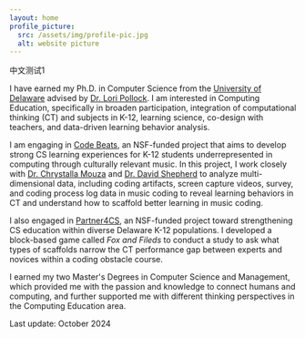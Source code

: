 ```yaml
---
layout: home
profile_picture:
  src: /assets/img/profile-pic.jpg
  alt: website picture
---
```


<p>
  中文测试1
</p>

<p>
  I have earned my Ph.D. in Computer Science from the <a href="https://www.cis.udel.edu/"> University of Delaware</a> advised by <a href="https://www.eecis.udel.edu/~pollock/"> Dr. Lori Pollock</a>. I am interested in Computing Education, specifically in broaden participation, integration of computational thinking (CT) and subjects in K-12, learning science, co-design with teachers, and data-driven learning behavior analysis.
</p>

<p>
  I am engaging in <a href="https://codebeats.weebly.com/">Code Beats</a>, an NSF-funded project that aims to develop strong CS learning experiences for K-12 students underrepresented in computing through culturally relevant music. In this project, I work closely with <a href="https://education.illinois.edu/about/leadership/dean-chrystalla-mouza"> Dr. Chrystalla Mouza</a> and <a href="https://www.lsu.edu/eng/cse/people/faculty/shepherd.php"> Dr. David Shepherd</a> to analyze multi-dimensional data, including coding artifacts, screen capture videos, survey, and coding process log data in music coding to reveal learning behaviors in CT and understand how to scaffold better learning in music coding.
</p>

<p>
  I also engaged in <a href="https://sites.udel.edu/partner4cs/">Partner4CS</a>, an NSF-funded project toward strengthening CS education within diverse Delaware K-12 populations. I developed a block-based game called <em>Fox and Fileds</em> to conduct a study to ask what types of scaffolds narrow the CT performance gap between experts and novices within a coding obstacle course.
</p>

<p>
  I earned my two Master's Degrees in Computer Science and Management, which provided me with the passion and knowledge to connect humans and computing, and further supported me with different thinking perspectives in the Computing Education area.
</p>

Last update: October 2024
